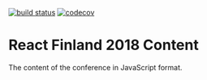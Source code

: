 [![build status](https://secure.travis-ci.org/ReactFinland/content-2018.svg)](http://travis-ci.org/ReactFinland/content-2018) [![codecov](https://codecov.io/gh/ReactFinland/content-2018/branch/master/graph/badge.svg)](https://codecov.io/gh/ReactFinland/content-2018)

# React Finland 2018 Content

The content of the conference in JavaScript format.
